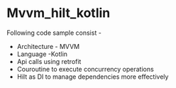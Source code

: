 # Mvvm_hilt_kotlin
Following code sample consist  - 
- Architecture - MVVM
- Language -Kotlin
- Api calls using retrofit
- Couroutine to execute concurrency operations
- Hilt as DI to manage dependencies more effectively
